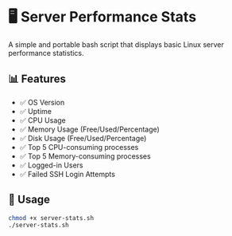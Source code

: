 # 🖥️ Server Performance Stats

A simple and portable bash script that displays basic Linux server performance statistics.

## 📊 Features

- ✅ OS Version
- ✅ Uptime
- ✅ CPU Usage
- ✅ Memory Usage (Free/Used/Percentage)
- ✅ Disk Usage (Free/Used/Percentage)
- ✅ Top 5 CPU-consuming processes
- ✅ Top 5 Memory-consuming processes
- ✅ Logged-in Users
- ✅ Failed SSH Login Attempts

## 🚀 Usage

```bash
chmod +x server-stats.sh
./server-stats.sh

